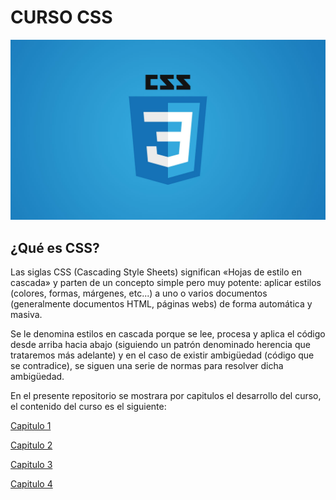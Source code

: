 # CURSO CSS

![Logo de CSS](https://github.com/ElizaMejia/Curso-CSS/blob/main/Imagenes/logocss.jpeg)

## ¿Qué es CSS?

Las siglas CSS (Cascading Style Sheets) significan «Hojas de estilo en cascada» y parten de un concepto simple pero muy potente: aplicar estilos (colores, formas, márgenes, etc...) a uno o varios documentos (generalmente documentos HTML, páginas webs) de forma automática y masiva.

Se le denomina estilos en cascada porque se lee, procesa y aplica el código desde arriba hacia abajo (siguiendo un patrón denominado herencia que trataremos más adelante) y en el caso de existir ambigüedad (código que se contradice), se siguen una serie de normas para resolver dicha ambigüedad.


En el presente repositorio se mostrara por capitulos el desarrollo del curso, el contenido del curso es el siguiente: 

[Capitulo 1](https://github.com/ElizaMejia/Curso-CSS/tree/Capitulo1)

[Capitulo 2](https://github.com/ElizaMejia/Curso-CSS/tree/Capitulo2)

[Capitulo 3](https://github.com/ElizaMejia/Curso-CSS/tree/Capitulo3)

[Capitulo 4](https://github.com/ElizaMejia/Curso-CSS/tree/Capitulo4)
